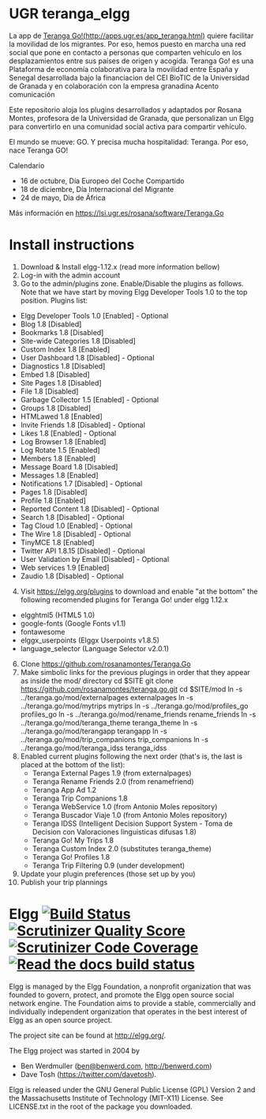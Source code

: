 UGR teranga_elgg
====

La app de [Teranga Go!(http://apps.ugr.es/app_teranga.html)](<http://apps.ugr.es/app_teranga.html>) quiere facilitar la movilidad de los migrantes. Por eso, hemos puesto en marcha una red social que pone en contacto a personas que comparten vehículo en los desplazamientos entre sus países de origen y acogida. Teranga Go! es una Plataforma de economía colaborativa para la movilidad entre España y Senegal desarrollada bajo la financiacion del CEI BioTIC de la Universidad de Granada y en colaboración con la empresa granadina Acento comunicación

Este repositorio aloja los plugins desarrollados y adaptados por Rosana Montes, profesora de la Universidad de Granada, que personalizan un Elgg para convertirlo en una comunidad social activa para compartir vehículo.

El mundo se mueve: GO. Y precisa mucha hospitalidad: Teranga. Por eso, nace Teranga GO!

Calendario

  * 16 de octubre, Día Europeo del Coche Compartido
  * 18 de diciembre, Día Internacional del Migrante
  * 24 de mayo, Dia de África

Más información en https://lsi.ugr.es/rosana/software/Teranga.Go


Install instructions
====

1. Download & Install elgg-1.12.x (read more information bellow)
2. Log-in with the admin account
3. Go to the admin/plugins zone. Enable/Disable the plugins as follows. Note that we have start by moving Elgg Developer Tools 1.0 to the top position. Plugins list:
  * Elgg Developer Tools 1.0 	[Enabled]   - Optional
  * Blog 1.8					[Disabled]
  * Bookmarks 1.8				[Disabled]
  * Site-wide Categories 1.8	[Disabled]
  * Custom Index 1.8			[Enabled]
  * User Dashboard 1.8			[Disabled]   - Optional
  * Diagnostics 1.8			[Disabled]
  * Embed 1.8					[Disabled]
  * Site Pages 1.8				[Disabled]
  * File 1.8 					[Disabled]
  * Garbage Collector 1.5 		[Enabled]   - Optional
  * Groups 1.8				[Disabled]
  * HTMLawed 1.8				[Enabled]
  * Invite Friends 1.8 		     [Disabled]   - Optional
  * Likes 1.8 				[Enabled]   - Optional
  * Log Browser 1.8			[Enabled]
  * Log Rotate 1.5  			[Enabled]
  * Members 1.8				[Enabled]
  * Message Board 1.8			[Disabled]
  * Messages 1.8				[Enabled]
  * Notifications 1.7			[Disabled]   - Optional
  * Pages 1.8					[Disabled]
  * Profile 1.8				[Enabled]
  * Reported Content 1.8		[Disabled]   - Optional
  * Search 1.8				[Disabled]   - Optional
  * Tag Cloud 1.0				[Enabled]   - Optional
  * The Wire 1.8				[Disabled]   - Optional
  * TinyMCE 1.8				[Enabled]
  * Twitter API 1.8.15 		     [Disabled]   - Optional
  * User Validation by Email	     [Disabled]   - Optional
  * Web services 1.9  [Enabled]
  * Zaudio 1.8				[Disabled]   - Optional
4. Visit https://elgg.org/plugins to download and enable "at the bottom" the following recomended plugins for Teranga Go! under elgg 1.12.x
  * elgghtml5 (HTML5 1.0)
  * google-fonts (Google Fonts v1.1)
  * fontawesome
  * elggx_userpoints (Elggx Userpoints v1.8.5)
  * language_selector (Language Selector v2.0.1)
6. Clone https://github.com/rosanamontes/Teranga.Go
7. Make simbolic links for the previous plugings in order that they appear as inside the mod/ directory
   cd $SITE
   git clone https://github.com/rosanamontes/teranga.go.git
   cd $SITE/mod
   ln -s ../teranga.go/mod/externalpages externalpages
   ln -s ../teranga.go/mod/mytrips mytrips
   ln -s ../teranga.go/mod/profiles_go profiles_go
   ln -s ../teranga.go/mod/rename_friends rename_friends
   ln -s ../teranga.go/mod/teranga_theme teranga_theme
   ln -s ../teranga.go/mod/terangapp terangapp
   ln -s ../teranga.go/mod/trip_companions trip_companions
   ln -s ../teranga.go/mod/teranga_idss teranga_idss
8. Enabled current plugins following the next order (that's is, the last is placed at the bottom of the list):
   * Teranga External Pages 1.9 (from externalpages)
   * Teranga Rename Friends 2.0 (from renamefriend)
   * Teranga App Ad 1.2 
   * Teranga Trip Companions 1.8
   * Teranga WebService 1.0 (from Antonio Moles repository)
   * Teranga Buscador Viaje 1.0 (from Antonio Moles repository)
   * Teranga IDSS (Intelligent Decision Support System - Toma de Decision con Valoraciones linguisticas difusas 1.8)
   * Teranga Go! My Trips 1.8
   * Teranga Custom Index 2.0 (substitutes teranga_theme)
   * Teranga Go! Profiles 1.8
   * Teranga Trip Filtering 0.9 (under development)
9. Update your plugin preferences (those set up by you)
10. Publish your trip plannings


Elgg [![Build Status](https://secure.travis-ci.org/Elgg/Elgg.svg?branch=1.12)](https://travis-ci.org/Elgg/Elgg) [![Scrutinizer Quality Score](https://scrutinizer-ci.com/g/Elgg/Elgg/badges/quality-score.png?s=1.12)](https://scrutinizer-ci.com/g/Elgg/Elgg/?branch=1.12) [![Scrutinizer Code Coverage](https://scrutinizer-ci.com/g/Elgg/Elgg/badges/coverage.png?b=1.12)](https://scrutinizer-ci.com/g/Elgg/Elgg/?branch=1.12) [![Read the docs build status](https://readthedocs.org/projects/elgg/badge/?version=1.12)](http://learn.elgg.org/en/1.12/)
====

Elgg is managed by the Elgg Foundation, a nonprofit organization that was
founded to govern, protect, and promote the Elgg open source social network
engine.  The Foundation aims to provide a stable, commercially and
individually independent organization that operates in the best interest of Elgg
as an open source project.

The project site can be found at http://elgg.org/.

The Elgg project was started in 2004 by
   * Ben Werdmuller (<ben@benwerd.com>, <http://benwerd.com>)
   * Dave Tosh (<https://twitter.com/davetosh>).

Elgg is released under the GNU General Public License (GPL) Version 2 and the
Massachusetts Institute of Technology (MIT-X11) License. See LICENSE.txt
in the root of the package you downloaded.

